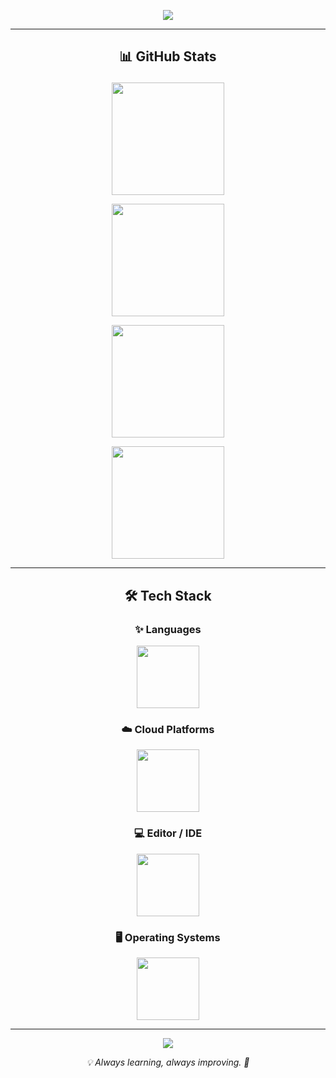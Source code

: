 <p align="center">
  <img src="https://capsule-render.vercel.app/api?type=waving&color=0d111780&height=200&section=header&text=Hi,%20I'm%20dokkiitech!&fontSize=40&fontColor=58a6ff" />
</p>

---

## <p align="center">📊 GitHub Stats</p>

<p align="center">
  <a href="https://github.com/dokkiitech">
    <img height=180 src="https://github-readme-stats.vercel.app/api?username=dokkiitech&bg_color=0d1117cc&title_color=58a6ff&text_color=c9d1d9&icon_color=58a6ff&show_icons=true&include_all_commits=true&count_private=true&hide_border=true&custom_title=GitHub%20Stats" />
  </a>
</p>
<p align="center">
  <a href="https://github.com/dokkiitech">
    <img height=180 src="https://github-readme-stats.vercel.app/api/top-langs/?username=dokkiitech&bg_color=0d1117cc&title_color=58a6ff&text_color=c9d1d9&hide=css,html,vue,scss,ejs&layout=compact&hide_border=true" />
  </a>
</p>
<p align="center">
  <a href="https://github.com/dokkiitech">
    <img height=180 src="https://github-readme-streak-stats.herokuapp.com/?user=dokkiitech&theme=tokyonight&hide_border=true" />
  </a>
</p>
<p align="center">
  <a href="https://github.com/dokkiitech">
    <img height=180 src="https://github-profile-summary-cards.vercel.app/api/cards/profile-details?username=dokkiitech&theme=github_dark" />
  </a>
</p>

---

## <p align="center">🛠️ Tech Stack</p>

### <p align="center">✨ Languages</p>
<p align="center">
  <img src="https://skillicons.dev/icons?i=java,python,go,typescript,nextjs&perline=6&theme=dark" height=100 />
</p>

### <p align="center">☁️ Cloud Platforms</p>
<p align="center">
  <img src="https://skillicons.dev/icons?i=aws,cloudflare,firebase,supabase,jenkins&theme=dark" height=100 />
</p>

### <p align="center">💻 Editor / IDE</p>
<p align="center">
  <img src="https://skillicons.dev/icons?i=idea,vscode,eclipse,notion&theme=dark" height=100 />
</p>

### <p align="center">🖥️ Operating Systems</p>
<p align="center">
  <img src="https://skillicons.dev/icons?i=apple,windows,kali,linux,ubuntu,debian&theme=dark" height=100 />
</p>

---

<p align="center">
  <img src="https://capsule-render.vercel.app/api?type=waving&color=0d111780&height=120&section=footer" />
</p>

<p align="center"><i>💡 Always learning, always improving. 🚀</i></p>
